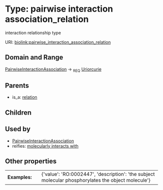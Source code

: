 
# Type: pairwise interaction association_relation


interaction relationship type

URI: [biolink:pairwise_interaction_association_relation](https://w3id.org/biolink/vocab/pairwise_interaction_association_relation)


## Domain and Range

[PairwiseInteractionAssociation](PairwiseInteractionAssociation.md) ->  <sub>REQ</sub> [Uriorcurie](types/Uriorcurie.md)

## Parents

 *  is_a: [relation](relation.md)

## Children


## Used by

 * [PairwiseInteractionAssociation](PairwiseInteractionAssociation.md)
 *  reifies: [molecularly interacts with](molecularly_interacts_with.md)

## Other properties

|  |  |  |
| --- | --- | --- |
| **Examples:** | | {'value': 'RO:0002447', 'description': 'the subject molecular phosphorylates the object molecule'} |

